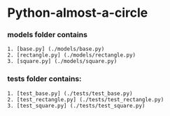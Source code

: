 # Python-almost-a-circle

### models folder contains 
	1. [base.py] (./models/base.py)
	2. [rectangle.py] (./models/rectangle.py)
	3. [square.py] (./models/square.py)

### tests folder contains:
	1. [test_base.py] (./tests/test_base.py)
	2. [test_rectangle.py] (./tests/test_rectangle.py)
	3. [test_square.py] (./tests/test_square.py)
